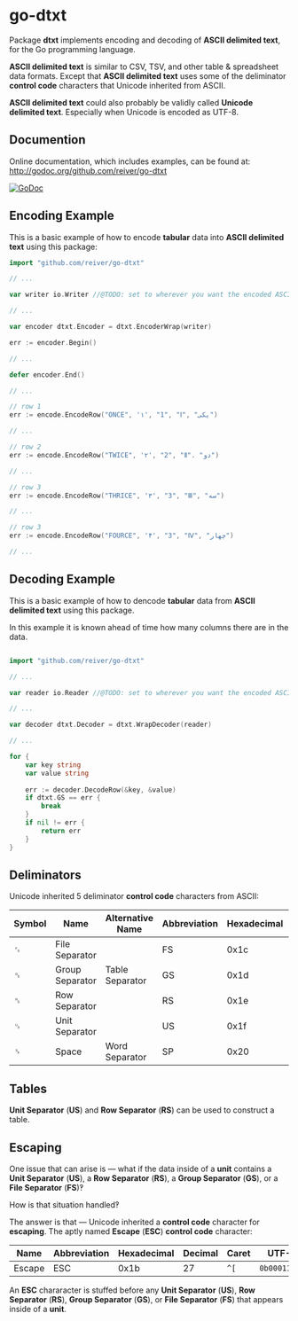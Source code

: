 # go-dtxt

Package **dtxt** implements encoding and decoding of **ASCII delimited text**, for the Go programming language.

**ASCII delimited text** is similar to CSV, TSV, and other table & spreadsheet data formats.
Except that **ASCII delimited text** uses some of the deliminator **control code** characters that Unicode inherited from ASCII.

**ASCII delimited text** could also probably be validly called **Unicode delimited text**.
Especially when Unicode is encoded as UTF-8.

## Documention

Online documentation, which includes examples, can be found at: http://godoc.org/github.com/reiver/go-dtxt

[![GoDoc](https://godoc.org/github.com/reiver/go-dtxt?status.svg)](https://godoc.org/github.com/reiver/go-dtxt)

## Encoding Example

This is a basic example of how to encode **tabular** data into **ASCII delimited text** using this package:
```go
import "github.com/reiver/go-dtxt"

// ...

var writer io.Writer //@TODO: set to wherever you want the encoded ASCII Delimited Text data to go.

// ...

var encoder dtxt.Encoder = dtxt.EncoderWrap(writer)

err := encoder.Begin()

// ...

defer encoder.End()

// ...

// row 1
err := encode.EncodeRow("ONCE", '۱', "1", "Ⅰ", "یکی")

// ...

// row 2
err := encode.EncodeRow("TWICE", '۲', "2", "Ⅱ". "دو")

// ...

// row 3
err := encode.EncodeRow("THRICE", '۳', "3", "Ⅲ", "سه")

// ...

// row 3
err := encode.EncodeRow("FOURCE", '۴', "3", "Ⅳ", "چهار")

// ...


```

## Decoding Example

This is a basic example of how to dencode **tabular** data from **ASCII delimited text** using this package.

In this example it is known ahead of time how many columns there are in the data.

```go

import "github.com/reiver/go-dtxt"

// ...

var reader io.Reader //@TODO: set to wherever you want the encoded ASCII Delimited Text data to come from.

// ...

var decoder dtxt.Decoder = dtxt.WrapDecoder(reader)

// ...

for {
	var key string
	var value string
	
	err := decoder.DecodeRow(&key, &value)
	if dtxt.GS == err {
		break
	}
	if nil != err {
		return err
	}
}

```


## Deliminators

Unicode inherited 5 deliminator **control code** characters from ASCII:

| Symbol | Name                      | Alternative Name | Abbreviation | Hexadecimal | Decimal | Caret     | UTF-8        |
|--------|---------------------------|------------------|--------------|-------------|---------|-----------|--------------|
| ␜      | File Separator            |                  | FS           |        0x1c |      28 | `` ^\ ``  | `0b00011100` |
| ␝      | Group Separator           | Table Separator  | GS           |        0x1d |      29 | `` ^] ``  | `0b00011101` |
| ␞      | Row Separator             |                  | RS           |        0x1e |      30 | `` ^^ ``  | `0b00011110` |
| ␟      | Unit Separator            |                  | US           |        0x1f |      31 | `` ^_ ``  | `0b00011111` |
| ␠      | Space                     | Word Separator   | SP           |        0x20 |      32 | `` ^` ``  | `0b00100000` |


## Tables

**Unit Separator** (**US**) and **Row Separator** (**RS**) can be used to construct a table.

## Escaping

One issue that can arise is — what if the data inside of a **unit** contains a **Unit Separator** (**US**), a **Row Separator** (**RS**), a **Group Separator** (**GS**), or a **File Separator** (**FS**)‽

How is that situation handled‽

The answer is that — Unicode inherited a **control code** character for **escaping**.
The aptly named **Escape** (**ESC**) **control code** character:


| Name    | Abbreviation | Hexadecimal | Decimal | Caret     | UTF-8        |
|---------|--------------|-------------|---------|-----------|--------------|
| Escape  | ESC          |        0x1b |      27 | `` ^[ ``  | `0b00011011` |


An **ESC** chararacter is stuffed before any **Unit Separator** (**US**), **Row Separator** (**RS**), **Group Separator** (**GS**), or **File Separator** (**FS**) that appears inside of a **unit**.
